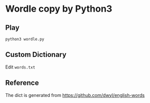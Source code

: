 # Wordle copy by Python3

## Play

`python3 wordle.py`

## Custom Dictionary

Edit `words.txt`

## Reference

The dict is generated from https://github.com/dwyl/english-words


